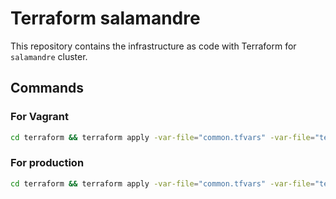 # Terraform salamandre

This repository contains the infrastructure as code with Terraform for `salamandre` cluster.

## Commands

### For Vagrant

```sh
cd terraform && terraform apply -var-file="common.tfvars" -var-file="terraform.vm.tfvars"
```

### For production

```sh
cd terraform && terraform apply -var-file="common.tfvars" -var-file="terraform.tfvars"
```
